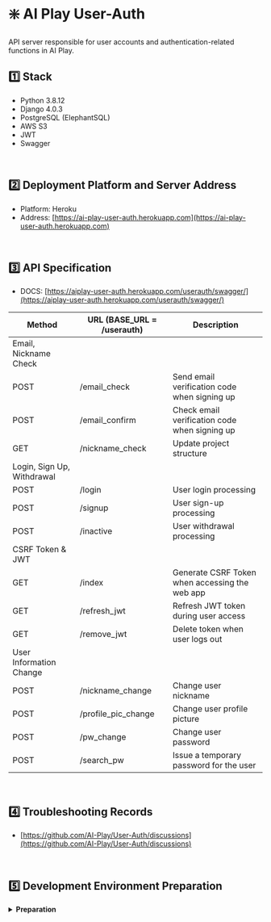 # ❇️ AI Play User-Auth

API server responsible for user accounts and authentication-related functions in AI Play.

## :one: Stack

- Python 3.8.12
- Django 4.0.3
- PostgreSQL (ElephantSQL)
- AWS S3
- JWT
- Swagger

<br/>

## :two: Deployment Platform and Server Address

- Platform: Heroku
- Address: [https://ai-play-user-auth.herokuapp.com](https://ai-play-user-auth.herokuapp.com)

<br/>

## :three: API Specification

- DOCS: [https://aiplay-user-auth.herokuapp.com/userauth/swagger/](https://aiplay-user-auth.herokuapp.com/userauth/swagger/)

| Method                     | URL (BASE_URL = /userauth) | Description                                    |
| -------------------------- | -------------------------- | ---------------------------------------------- |
| Email, Nickname Check      |                            |                                                |
| POST                       | /email_check               | Send email verification code when signing up   |
| POST                       | /email_confirm             | Check email verification code when signing up  |
| GET                        | /nickname_check            | Update project structure                       |
| Login, Sign Up, Withdrawal |                            |                                                |
| POST                       | /login                     | User login processing                          |
| POST                       | /signup                    | User sign-up processing                        |
| POST                       | /inactive                  | User withdrawal processing                     |
| CSRF Token & JWT           |                            |                                                |
| GET                        | /index                     | Generate CSRF Token when accessing the web app |
| GET                        | /refresh_jwt               | Refresh JWT token during user access           |
| GET                        | /remove_jwt                | Delete token when user logs out                |
| User Information Change    |                            |                                                |
| POST                       | /nickname_change           | Change user nickname                           |
| POST                       | /profile_pic_change        | Change user profile picture                    |
| POST                       | /pw_change                 | Change user password                           |
| POST                       | /search_pw                 | Issue a temporary password for the user        |

<br/>

## 4️⃣ Troubleshooting Records

- [https://github.com/AI-Play/User-Auth/discussions](https://github.com/AI-Play/User-Auth/discussions)

<br/>

## :five: Development Environment Preparation

<details>
  <summary><b>Preparation</b></summary>

```
// Create a new virtual environment
// 1. Move to the directory which has python version we need to use
// 2. Create a new virtual environment
python -m venv /path/to/new/virtual/environment

// 3. Activate the virtual environment
source /path/to/new/virtual/environment/bin/activate

// 4. Install required packages
pip install -r requirements.txt

# 5. Execute the command to create static files for Swagger UI -> check that files are created under the 'staticfiles' directory
python manage.py collectstatic
```

##### Set up local environment

```
// 1. Prepare Docker PostgreSQL image and run the container
// https://hub.docker.com/_/postgres
docker run -p 5432:5432 --name postgres -e POSTGRES_PASSWORD=aiplay -d postgres
// ※ Caution: Only create and run the container, and do not interfere with other processes as DB setup will be performed in step 2

// 2. Run DJango migration
// Migration file already exists in userauth's models.py (0001_initial.py)
// Executing the following command will set up the DB
python manage.py migrate

// 3. Check if DB tables have been created

// 4. If it doesn't work, run the script at the bottom of dbscript.sql in the Architecture Repo to create triggers
```

##### Run the development server

```
python manage.py runserver
```

</details>
